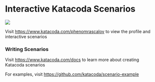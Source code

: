 # Interactive Katacoda Scenarios

[![](http://shields.katacoda.com/katacoda/phenomrascalov/count.svg)](https://www.katacoda.com/phenomrascalov "Get your profile on Katacoda.com")

Visit https://www.katacoda.com/phenomrascalov to view the profile and interactive scenarios

### Writing Scenarios
Visit https://www.katacoda.com/docs to learn more about creating Katacoda scenarios

For examples, visit https://github.com/katacoda/scenario-example
